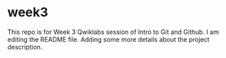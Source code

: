 # week3
This repo is for Week 3 Qwiklabs session of Intro to Git and Github.
I am editing the README file. Adding some more details about the project description.
